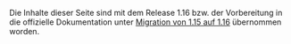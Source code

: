 Die Inhalte dieser Seite sind mit dem Release 1.16 bzw. der Vorbereitung
in die offizielle Dokumentation unter [Migration von 1.15 auf
1.16](http://adventure-php-framework.org/Seite/152-Migration-von-1-15-auf-1-16)
übernommen worden.